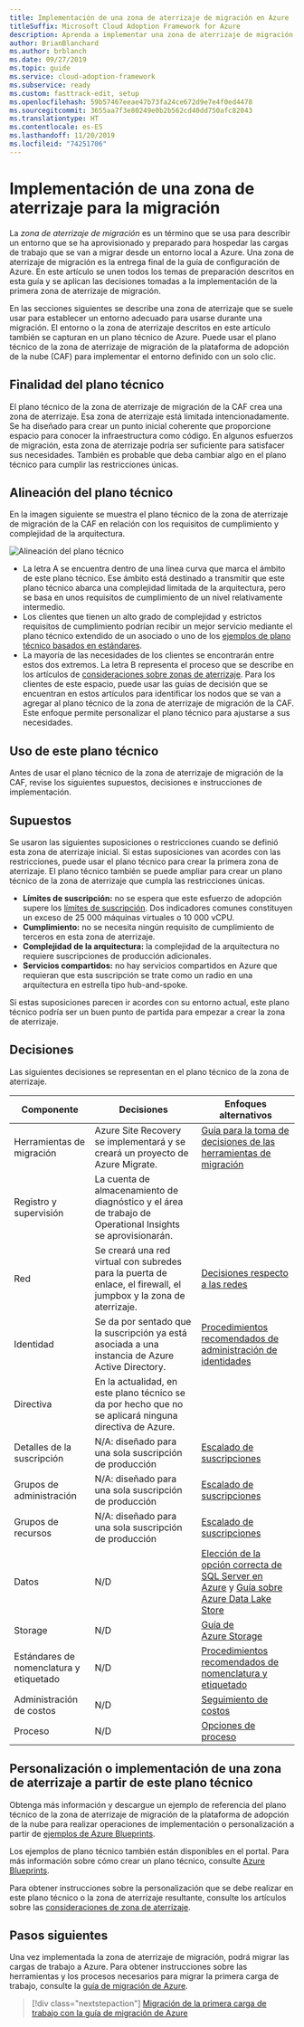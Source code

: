 ```yaml
---
title: Implementación de una zona de aterrizaje de migración en Azure
titleSuffix: Microsoft Cloud Adoption Framework for Azure
description: Aprenda a implementar una zona de aterrizaje de migración en Azure.
author: BrianBlanchard
ms.author: brblanch
ms.date: 09/27/2019
ms.topic: guide
ms.service: cloud-adoption-framework
ms.subservice: ready
ms.custom: fasttrack-edit, setup
ms.openlocfilehash: 59b57467eeae47b73fa24ce672d9e7e4f0ed4478
ms.sourcegitcommit: 3655aa7f3e80249e0b2b562cd40dd750afc82043
ms.translationtype: HT
ms.contentlocale: es-ES
ms.lasthandoff: 11/20/2019
ms.locfileid: "74251706"
---
```

# <a name="deploy-a-migration-landing-zone"></a>Implementación de una zona de aterrizaje para la migración

La *zona de aterrizaje de migración* es un término que se usa para describir un entorno que se ha aprovisionado y preparado para hospedar las cargas de trabajo que se van a migrar desde un entorno local a Azure. Una zona de aterrizaje de migración es la entrega final de la guía de configuración de Azure. En este artículo se unen todos los temas de preparación descritos en esta guía y se aplican las decisiones tomadas a la implementación de la primera zona de aterrizaje de migración.

En las secciones siguientes se describe una zona de aterrizaje que se suele usar para establecer un entorno adecuado para usarse durante una migración. El entorno o la zona de aterrizaje descritos en este artículo también se capturan en un plano técnico de Azure. Puede usar el plano técnico de la zona de aterrizaje de migración de la plataforma de adopción de la nube (CAF) para implementar el entorno definido con un solo clic.

## <a name="purpose-of-the-blueprint"></a>Finalidad del plano técnico

El plano técnico de la zona de aterrizaje de migración de la CAF crea una zona de aterrizaje. Esa zona de aterrizaje está limitada intencionadamente. Se ha diseñado para crear un punto inicial coherente que proporcione espacio para conocer la infraestructura como código. En algunos esfuerzos de migración, esta zona de aterrizaje podría ser suficiente para satisfacer sus necesidades. También es probable que deba cambiar algo en el plano técnico para cumplir las restricciones únicas.

## <a name="blueprint-alignment"></a>Alineación del plano técnico

En la imagen siguiente se muestra el plano técnico de la zona de aterrizaje de migración de la CAF en relación con los requisitos de cumplimiento y complejidad de la arquitectura.

![Alineación del plano técnico](../../_images/ready/blueprint-overview.png)

- La letra A se encuentra dentro de una línea curva que marca el ámbito de este plano técnico. Ese ámbito está destinado a transmitir que este plano técnico abarca una complejidad limitada de la arquitectura, pero se basa en unos requisitos de cumplimiento de un nivel relativamente intermedio.
- Los clientes que tienen un alto grado de complejidad y estrictos requisitos de cumplimiento podrían recibir un mejor servicio mediante el plano técnico extendido de un asociado o uno de los [ejemplos de plano técnico basados en estándares](https://docs.microsoft.com/azure/governance/blueprints/samples).
- La mayoría de las necesidades de los clientes se encontrarán entre estos dos extremos. La letra B representa el proceso que se describe en los artículos de [consideraciones sobre zonas de aterrizaje](../considerations/index.md). Para los clientes de este espacio, puede usar las guías de decisión que se encuentran en estos artículos para identificar los nodos que se van a agregar al plano técnico de la zona de aterrizaje de migración de la CAF. Este enfoque permite personalizar el plano técnico para ajustarse a sus necesidades.

## <a name="use-this-blueprint"></a>Uso de este plano técnico

Antes de usar el plano técnico de la zona de aterrizaje de migración de la CAF, revise los siguientes supuestos, decisiones e instrucciones de implementación.

## <a name="assumptions"></a>Supuestos

Se usaron las siguientes suposiciones o restricciones cuando se definió esta zona de aterrizaje inicial. Si estas suposiciones van acordes con las restricciones, puede usar el plano técnico para crear la primera zona de aterrizaje. El plano técnico también se puede ampliar para crear un plano técnico de la zona de aterrizaje que cumpla las restricciones únicas.

- **Límites de suscripción:** no se espera que este esfuerzo de adopción supere los [límites de suscripción](https://docs.microsoft.com/azure/azure-subscription-service-limits). Dos indicadores comunes constituyen un exceso de 25 000 máquinas virtuales o 10 000 vCPU.
- **Cumplimiento:** no se necesita ningún requisito de cumplimiento de terceros en esta zona de aterrizaje.
- **Complejidad de la arquitectura:** la complejidad de la arquitectura no requiere suscripciones de producción adicionales.
- **Servicios compartidos:** no hay servicios compartidos en Azure que requieran que esta suscripción se trate como un radio en una arquitectura en estrella tipo hub-and-spoke.

Si estas suposiciones parecen ir acordes con su entorno actual, este plano técnico podría ser un buen punto de partida para empezar a crear la zona de aterrizaje.

## <a name="decisions"></a>Decisiones

Las siguientes decisiones se representan en el plano técnico de la zona de aterrizaje.

| Componente | Decisiones | Enfoques alternativos |
|---------|---------|---------|
|Herramientas de migración|Azure Site Recovery se implementará y se creará un proyecto de Azure Migrate.|[Guía para la toma de decisiones de las herramientas de migración](../../decision-guides/migrate-decision-guide/index.md)|
|Registro y supervisión|La cuenta de almacenamiento de diagnóstico y el área de trabajo de Operational Insights se aprovisionarán.|         |
|Red|Se creará una red virtual con subredes para la puerta de enlace, el firewall, el jumpbox y la zona de aterrizaje.|[Decisiones respecto a las redes](../considerations/networking-options.md)|
|Identidad|Se da por sentado que la suscripción ya está asociada a una instancia de Azure Active Directory.|[Procedimientos recomendados de administración de identidades](https://docs.microsoft.com/azure/security/azure-security-identity-management-best-practices?toc=https://docs.microsoft.com/azure/cloud-adoption-framework/toc.json&bc=https://docs.microsoft.com/azure/cloud-adoption-framework/bread/toc.json)         |
|Directiva|En la actualidad, en este plano técnico se da por hecho que no se aplicará ninguna directiva de Azure.|         |
|Detalles de la suscripción|N/A: diseñado para una sola suscripción de producción|[Escalado de suscripciones](../azure-best-practices/scaling-subscriptions.md)|
|Grupos de administración|N/A: diseñado para una sola suscripción de producción|[Escalado de suscripciones](../azure-best-practices/scaling-subscriptions.md)         |
|Grupos de recursos|N/A: diseñado para una sola suscripción de producción|[Escalado de suscripciones](../azure-best-practices/scaling-subscriptions.md)         |
|Datos|N/D|[Elección de la opción correcta de SQL Server en Azure](https://docs.microsoft.com/azure/sql-database/sql-database-paas-vs-sql-server-iaas) y [Guía sobre Azure Data Lake Store](https://docs.microsoft.com/azure/architecture/guide/technology-choices/data-store-overview) |
|Storage|N/D|[Guía de Azure Storage](../considerations/storage-options.md)         |
|Estándares de nomenclatura y etiquetado|N/D|[Procedimientos recomendados de nomenclatura y etiquetado](../azure-best-practices/naming-and-tagging.md)         |
|Administración de costos|N/D|[Seguimiento de costos](../azure-best-practices/track-costs.md)|
|Proceso|N/D|[Opciones de proceso](../considerations/compute-options.md)|

## <a name="customize-or-deploy-a-landing-zone-from-this-blueprint"></a>Personalización o implementación de una zona de aterrizaje a partir de este plano técnico

Obtenga más información y descargue un ejemplo de referencia del plano técnico de la zona de aterrizaje de migración de la plataforma de adopción de la nube para realizar operaciones de implementación o personalización a partir de [ejemplos de Azure Blueprints](https://docs.microsoft.com/azure/governance/blueprints/samples).

Los ejemplos de plano técnico también están disponibles en el portal. Para más información sobre cómo crear un plano técnico, consulte [Azure Blueprints](./govern-org-compliance.md?tabs=azureblueprints#create-a-blueprint).

Para obtener instrucciones sobre la personalización que se debe realizar en este plano técnico o la zona de aterrizaje resultante, consulte los artículos sobre las [consideraciones de zona de aterrizaje](../considerations/index.md).

## <a name="next-steps"></a>Pasos siguientes

Una vez implementada la zona de aterrizaje de migración, podrá migrar las cargas de trabajo a Azure.
Para obtener instrucciones sobre las herramientas y los procesos necesarios para migrar la primera carga de trabajo, consulte la [guía de migración de Azure](../../migrate/azure-migration-guide/index.md).

> [!div class="nextstepaction"]
> [Migración de la primera carga de trabajo con la guía de migración de Azure](../../migrate/azure-migration-guide/index.md)
